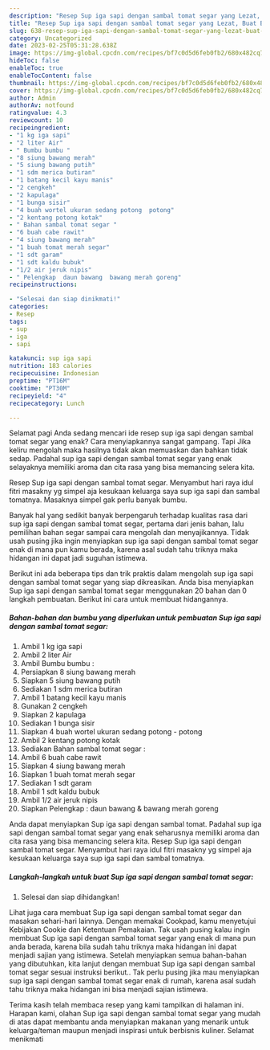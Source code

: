 ```yaml
---
description: "Resep Sup iga sapi dengan sambal tomat segar yang Lezat, Buat Buka Puasa Menggugah Selera"
title: "Resep Sup iga sapi dengan sambal tomat segar yang Lezat, Buat Buka Puasa Menggugah Selera"
slug: 638-resep-sup-iga-sapi-dengan-sambal-tomat-segar-yang-lezat-buat-buka-puasa-menggugah-selera
category: Uncategorized
date: 2023-02-25T05:31:28.638Z
image: https://img-global.cpcdn.com/recipes/bf7c0d5d6feb0fb2/680x482cq70/sup-iga-sapi-dengan-sambal-tomat-segar-foto-resep-utama.jpg
hideToc: false
enableToc: true
enableTocContent: false
thumbnail: https://img-global.cpcdn.com/recipes/bf7c0d5d6feb0fb2/680x482cq70/sup-iga-sapi-dengan-sambal-tomat-segar-foto-resep-utama.jpg
cover: https://img-global.cpcdn.com/recipes/bf7c0d5d6feb0fb2/680x482cq70/sup-iga-sapi-dengan-sambal-tomat-segar-foto-resep-utama.jpg
author: Admin
authorAv: notfound
ratingvalue: 4.3
reviewcount: 10
recipeingredient:
- "1 kg iga sapi"
- "2 liter Air"
- " Bumbu bumbu "
- "8 siung bawang merah"
- "5 siung bawang putih"
- "1 sdm merica butiran"
- "1 batang kecil kayu manis"
- "2 cengkeh"
- "2 kapulaga"
- "1 bunga sisir"
- "4 buah wortel ukuran sedang potong  potong"
- "2 kentang potong kotak"
- " Bahan sambal tomat segar "
- "6 buah cabe rawit"
- "4 siung bawang merah"
- "1 buah tomat merah segar"
- "1 sdt garam"
- "1 sdt kaldu bubuk"
- "1/2 air jeruk nipis"
- " Pelengkap  daun bawang  bawang merah goreng"
recipeinstructions:

- "Selesai dan siap dinikmati!"
categories:
- Resep
tags:
- sup
- iga
- sapi

katakunci: sup iga sapi 
nutrition: 183 calories
recipecuisine: Indonesian
preptime: "PT16M"
cooktime: "PT30M"
recipeyield: "4"
recipecategory: Lunch

---
```



Selamat pagi Anda sedang mencari ide resep sup iga sapi dengan sambal tomat segar yang enak? Cara menyiapkannya sangat gampang. Tapi Jika keliru mengolah maka hasilnya tidak akan memuaskan dan bahkan tidak sedap. Padahal sup iga sapi dengan sambal tomat segar yang enak selayaknya memiliki aroma dan cita rasa yang bisa memancing selera kita.


Resep Sup iga sapi dengan sambal tomat segar. Menyambut hari raya idul fitri masakny yg simpel aja kesukaan keluarga saya sup iga sapi dan sambal tomatnya. Masaknya simpel gak perlu banyak bumbu.

Banyak hal yang sedikit banyak berpengaruh terhadap kualitas rasa dari sup iga sapi dengan sambal tomat segar, pertama dari jenis bahan, lalu pemilihan bahan segar sampai cara mengolah dan menyajikannya. Tidak usah pusing jika ingin menyiapkan sup iga sapi dengan sambal tomat segar enak di mana pun kamu berada, karena asal sudah tahu triknya maka hidangan ini dapat jadi suguhan istimewa.


Berikut ini ada beberapa tips dan trik praktis dalam mengolah sup iga sapi dengan sambal tomat segar yang siap dikreasikan. Anda bisa menyiapkan Sup iga sapi dengan sambal tomat segar menggunakan 20 bahan dan 0 langkah pembuatan. Berikut ini cara untuk membuat hidangannya.

<!--inarticleads1-->

##### Bahan-bahan dan bumbu yang diperlukan untuk pembuatan Sup iga sapi dengan sambal tomat segar:

1. Ambil 1 kg iga sapi
1. Ambil 2 liter Air
1. Ambil  Bumbu bumbu :
1. Persiapkan 8 siung bawang merah
1. Siapkan 5 siung bawang putih
1. Sediakan 1 sdm merica butiran
1. Ambil 1 batang kecil kayu manis
1. Gunakan 2 cengkeh
1. Siapkan 2 kapulaga
1. Sediakan 1 bunga sisir
1. Siapkan 4 buah wortel ukuran sedang potong - potong
1. Ambil 2 kentang potong kotak
1. Sediakan  Bahan sambal tomat segar :
1. Ambil 6 buah cabe rawit
1. Siapkan 4 siung bawang merah
1. Siapkan 1 buah tomat merah segar
1. Sediakan 1 sdt garam
1. Ambil 1 sdt kaldu bubuk
1. Ambil 1/2 air jeruk nipis
1. Siapkan  Pelengkap : daun bawang &amp; bawang merah goreng


Anda dapat menyiapkan Sup iga sapi dengan sambal tomat. Padahal sup iga sapi dengan sambal tomat segar yang enak seharusnya memiliki aroma dan cita rasa yang bisa memancing selera kita. Resep Sup iga sapi dengan sambal tomat segar. Menyambut hari raya idul fitri masakny yg simpel aja kesukaan keluarga saya sup iga sapi dan sambal tomatnya. 

<!--inarticleads2-->

##### Langkah-langkah untuk buat Sup iga sapi dengan sambal tomat segar:


1. Selesai dan siap dihidangkan!

Lihat juga cara membuat Sup iga sapi dengan sambal tomat segar dan masakan sehari-hari lainnya. Dengan memakai Cookpad, kamu menyetujui Kebijakan Cookie dan Ketentuan Pemakaian. Tak usah pusing kalau ingin membuat Sup iga sapi dengan sambal tomat segar yang enak di mana pun anda berada, karena bila sudah tahu triknya maka hidangan ini dapat menjadi sajian yang istimewa. Setelah menyiapkan semua bahan-bahan yang dibutuhkan, kita lanjut dengan membuat Sup iga sapi dengan sambal tomat segar sesuai instruksi berikut.. Tak perlu pusing jika mau menyiapkan sup iga sapi dengan sambal tomat segar enak di rumah, karena asal sudah tahu triknya maka hidangan ini bisa menjadi sajian istimewa. 

Terima kasih telah membaca resep yang kami tampilkan di halaman ini. Harapan kami, olahan Sup iga sapi dengan sambal tomat segar yang mudah di atas dapat membantu anda menyiapkan makanan yang menarik untuk keluarga/teman maupun menjadi inspirasi untuk berbisnis kuliner. Selamat menikmati
